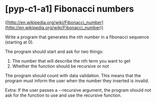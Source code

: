 # [pyp-c1-a1] Fibonacci numbers
([http://en.wikipedia.org/wiki/Fibonacci_number](http://en.wikipedia.org/wiki/Fibonacci_number))

Write a program that generates the nth number in a fibonacci sequence (starting at 0).

The program should start and ask for two things:

1. The number that will describe the nth term you want to get
2. Whether the function should be recursive or not

The program should count with data validation. This means that the program must inform the user when the number they inserted is invalid.

Extra: If the user passes a --recursive argument, the program should not ask for the function to use and use the recursive function.

